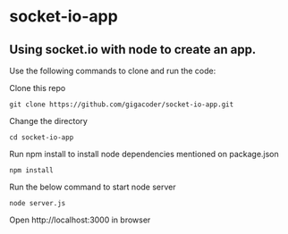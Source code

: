 # socket-io-app

## Using socket.io with node to create an app.

Use the following commands to clone and run the code:

Clone this repo

```git clone https://github.com/gigacoder/socket-io-app.git```

Change the directory

```cd socket-io-app```

Run npm install to install node dependencies mentioned on package.json

```npm install```

Run the below command to start node server

```node server.js```

Open http://localhost:3000 in browser
